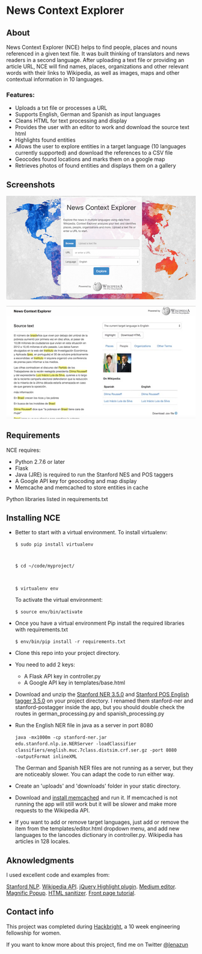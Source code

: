 News Context Explorer
====================


About
---------------------

News Context Explorer (NCE) helps to find people, places and nouns referenced in a given text file.  It was built thinking of translators and news readers in a second language. After uploading a text file or providing an article URL, NCE will find names, places, organizations and other relevant words with their links to Wikipedia, as well as images, maps and other contextual information in 10 languages.

### Features:

+ Uploads a txt file or processes a URL
+ Supports English, German and Spanish as input languages
+ Cleans HTML for text processing and display
+ Provides the user with an editor to work and download the source text html
+ Highlights found entities
+ Allows the user to explore entities in a target language (10 languages currently supported) and download the references to a CSV file
+ Geocodes found locations and marks them on a google map
+ Retrieves photos of found entities and displays them on a gallery

Screenshots
---------------------

![Front page](/static/img/cover_ss.jpg "Front page")

![Text processing](/static/img/inside_ss.jpg "Text processing")


Requirements
---------------------

NCE requires:

+ Python 2.7.6 or later
+ Flask
+ Java (JRE) is required to run the Stanford NES and POS taggers
+ A Google API key for geocoding and map display
+ Memcache and memcached to store entities in cache

Python libraries listed in requirements.txt


Installing NCE
---------------------

+ Better to start with a virtual environment.  To install virtualenv:

	<code>$ sudo pip install virtualenv

	$ cd ~/code/myproject/
	
	$ virtualenv env</code>

	To activate the virtual environment:

	<code>$ source env/bin/activate</code>


+ Once you have a virtual environment Pip install the required libraries with requirements.txt

	<code>$ env/bin/pip install -r requirements.txt</code>

+ Clone this repo into your project directory.

+ You need to add 2 keys:  
	- A Flask API key in controller.py
	- A Google API key in templates/base.html

+ Download and unzip the [Stanford NER 3.5.0](http://nlp.stanford.edu/software/CRF-NER.shtml#Download) and [Stanford POS English tagger 3.5.0](http://nlp.stanford.edu/software/tagger.shtml#Download) on your project directory. I renamed them stanford-ner and stanford-postagger inside the app, but you should double check the routes in german_processing.py and spanish_processing.py

+ Run the English NER file in java as a server in port 8080

	<code>java -mx1000m -cp stanford-ner.jar edu.stanford.nlp.ie.NERServer -loadClassifier classifiers/english.muc.7class.distsim.crf.ser.gz -port 8080 -outputFormat inlineXML</code>

	The German and Spanish NER files are not running as a server, but they are noticeably slower.  You can adapt the code to run either way.

+ Create an 'uploads' and 'downloads' folder in your static directory.

+ Download and [install memcached](http://memcached.org/downloads) and run it.  If memcached is not running the app will still work but it will be slower and make more requests to the Wikipedia API.

+ If you want to add or remove target languages, just add or remove the item from the templates/editor.html dropdown menu, and add new languages to the lancodes dictionary in controller.py.  Wikipedia has articles in 128 locales. 


Aknowledgments
---------------------

I used excellent code and examples from:

[Stanford NLP](http://nlp.stanford.edu).
[Wikipedia API](http://www.mediawiki.org/wiki/API:Main_page).
[jQuery Highlight plugin](http://bartaz.github.io/sandbox.js/jquery.highlight.html).
[Medium editor](https://github.com/daviferreira/medium-editor).
[Magnific Popup](http://dimsemenov.com/plugins/magnific-popup/).
[HTML sanitizer](http://chase-seibert.github.io/blog/2011/01/28/sanitize-html-with-beautiful-soup.html).
[Front page tutorial](http://www.williamghelfi.com/blog/2013/08/04/bootstrap-in-practice-a-landing-page/).


Contact info
---------------------

This project was completed during [Hackbright](http://www.hackbrightacademy.com/courses/fellowship), a 10 week engineering fellowship for women.

If you want to know more about this project, find me on Twitter [@lenazun](https://twitter.com/lenazun)
